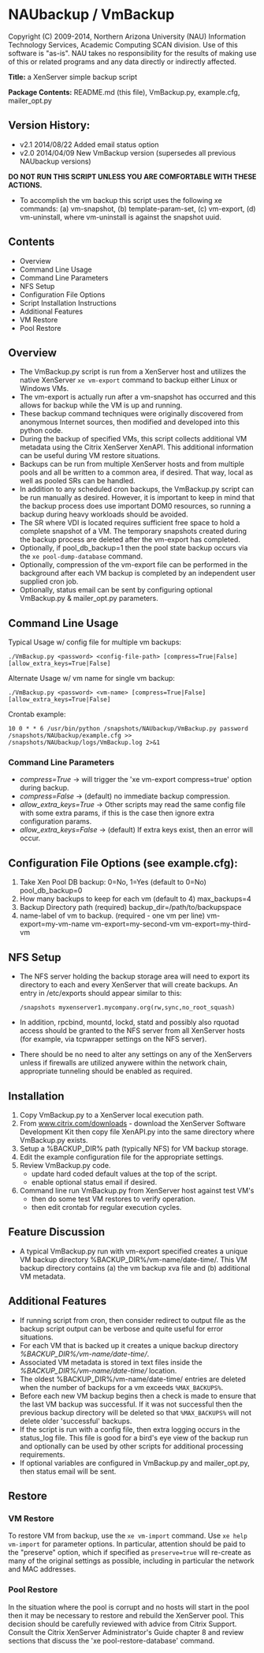 # NAUbackup / VmBackup
Copyright (C) 2009-2014, Northern Arizona University (NAU)
Information Technology Services, Academic Computing SCAN division.
Use of this software is "as-is".  NAU takes no responsibility
for the results of making use of this or related programs and any data
directly or indirectly affected.

**Title:** a XenServer simple backup script

**Package Contents:** README.md (this file), VmBackup.py, example.cfg, mailer_opt.py

## Version History:
 - v2.1 2014/08/22 Added email status option
 - v2.0 2014/04/09 New VmBackup version (supersedes all previous NAUbackup versions)

**DO NOT RUN THIS SCRIPT UNLESS YOU ARE COMFORTABLE WITH THESE ACTIONS.**

 - To accomplish the vm backup this script uses the following xe commands: (a) vm-snapshot, (b) template-param-set, (c) vm-export, (d) vm-uninstall, where vm-uninstall is against the snapshot uuid.

## Contents
 - Overview
 - Command Line Usage
 - Command Line Parameters
 - NFS Setup
 - Configuration File Options
 - Script Installation Instructions
 - Additional Features
 - VM Restore
 - Pool Restore

## Overview
 - The VmBackup.py script is run from a XenServer host and utilizes the native
   XenServer `xe vm-export` command to backup either Linux or Windows VMs. 
 - The vm-export is actually run after a vm-snapshot has occurred 
   and this allows for backup while the VM is up and running.
 - These backup command techniques were originally discovered from anonymous
   Internet sources, then modified and developed into this python code.
 - During the backup of specified VMs, this script collects additional VM 
   metadata using the Citrix XenServer XenAPI. This additional information
   can be useful during VM restore situations.
 - Backups can be run from multiple XenServer hosts and from multiple pools and
   all be written to a common area, if desired. That way, local as well as pooled
   SRs can be handled.
 - In addition to any scheduled cron backups, the VmBackup.py script can be run manually 
   as desired. However, it is important to keep in mind that the backup process does use
   important DOM0 resources, so running a backup during heavy workloads should be avoided.
 - The SR where VDI is located requires sufficient free space to hold a complete
   snapshot of a VM. The temporary snapshots created during the backup process are deleted 
   after the vm-export has completed.
 - Optionally, if pool_db_backup=1 then the pool state backup occurs via
   the `xe pool-dump-database` command. 
 - Optionally, compression of the vm-export file can be performed in the background 
   after each VM backup is completed by an independent user supplied cron job.
 - Optionally, status email can be sent by configuring optional VmBackup.py & mailer_opt.py parameters.

## Command Line Usage

Typical Usage w/ config file for multiple vm backups:

    ./VmBackup.py <password> <config-file-path> [compress=True|False] [allow_extra_keys=True|False]
  
Alternate Usage w/ vm name for single vm backup:

    ./VmBackup.py <password> <vm-name> [compress=True|False] [allow_extra_keys=True|False]

Crontab example:

    10 0 * * 6 /usr/bin/python /snapshots/NAUbackup/VmBackup.py password /snapshots/NAUbackup/example.cfg >> /snapshots/NAUbackup/logs/VmBackup.log 2>&1

### Command Line Parameters
 - *compress=True*          -> will trigger the 'xe vm-export compress=true' option during backup.
 - *compress=False*         -> (default) no immediate backup compression.
 - *allow_extra_keys=True*  -> Other scripts may read the same config file with some extra params, 
                           if this is the case then ignore extra configuration params.
 - *allow_extra_keys=False* -> (default) If extra keys exist, then an error will occur.

## Configuration File Options (see example.cfg):
 1. Take Xen Pool DB backup: 0=No, 1=Yes (default to 0=No)
   pool_db_backup=0
 2. How many backups to keep for each vm (default to 4)
   max_backups=4
 3. Backup Directory path (required)
   backup_dir=/path/to/backupspace
 4. name-label of vm to backup. (required - one vm per line)
   vm-export=my-vm-name
   vm-export=my-second-vm
   vm-export=my-third-vm

## NFS Setup
  - The NFS server holding the backup storage area will need to export its directory to
    each and every XenServer that will create backups. An entry in /etc/exports should
    appear similar to this:

    `/snapshots myxenserver1.mycompany.org(rw,sync,no_root_squash)`
    
  - In addition, rpcbind, mountd, lockd, statd and possibly also rquotad access should be
    granted to the NFS server from all XenServer hosts (for example, via tcpwrapper settings
    on the NFS server).
  - There should be no need to alter any settings on any of the XenServers unless if firewalls
    are utilized anywere within the network chain, appropriate tunneling should be enabled as
    required.

## Installation
 1. Copy VmBackup.py to a XenServer local execution path.
 2. From www.citrix.com/downloads - download the XenServer Software Development Kit 
     then copy file XenAPI.py into the same directory where VmBackup.py exists.
 3. Setup a %BACKUP_DIR% path (typically NFS) for VM backup storage.
 4. Edit the example configuration file for the appropriate settings.
 5. Review VmBackup.py code.
     - update hard coded default values at the top of the script.
     - enable optional status email if desired.
 6. Command line run VmBackup.py from XenServer host against test VM's
     - then do some test VM restores to verify operation.
     - then edit crontab for regular execution cycles.

## Feature Discussion
 - A typical VmBackup.py run with vm-export specified creates a unique 
   VM backup directory %BACKUP_DIR%/vm-name/date-time/. This VM backup directory
   contains (a) the vm backup xva file and (b) additional VM metadata.

## Additional Features
 - If running script from cron, then consider redirect to output file as the
   backup script output can be verbose and quite useful for error situations.
 - For each VM that is backed up it creates a unique backup directory 
   *%BACKUP_DIR%/vm-name/date-time/*.
 - Associated VM metadata is stored in text files inside the
   *%BACKUP_DIR%/vm-name/date-time/* location.
 - The oldest %BACKUP_DIR%/vm-name/date-time/ entries are deleted when the number of 
   backups for a vm exceeds `%MAX_BACKUPS%`.
 - Before each new VM backup begins then a check is made to ensure that the last 
   VM backup was successful. If it was not successful then the previous backup directory
   will be deleted so that `%MAX_BACKUPS%` will not delete older 'successful' backups.
 - If the script is run with a config file, then extra logging occurs in the
   status_log file. This file is good for a bird's eye view of the backup run and
   optionally can be used by other scripts for additional processing requirements.
 - If optional variables are configured in VmBackup.py and mailer_opt.py, then status email will be sent.

## Restore
### VM Restore
To restore VM from backup, use the `xe vm-import` command. Use `xe help vm-import` for parameter options. In particular, attention should be paid to the "preserve" option, which if specified as `preserve=true` will re-create as many of the original settings as possible, including in particular the network and MAC addresses.

### Pool Restore
In the situation where the pool is corrupt and no hosts will start in the pool then it may be necessary to restore and rebuild the XenServer pool. This decision should be carefully reviewed with advice from Citrix Support. Consult the Citrix XenServer Administrator's Guide chapter 8 and review sections that discuss the 'xe pool-restore-database' command.
